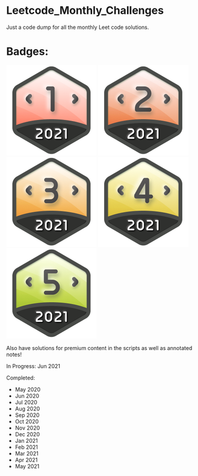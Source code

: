 # Leetcode_Monthly_Challenges
Just a code dump for all the monthly Leet code solutions. 

# Badges:

![alt text](https://github.com/janmichael88/Leetcode_Monthly_Challenges/blob/master/Badges/dcc-2021-1.png) 
![alt text](https://github.com/janmichael88/Leetcode_Monthly_Challenges/blob/master/Badges/dcc-2021-2.png)
![alt text](https://github.com/janmichael88/Leetcode_Monthly_Challenges/blob/master/Badges/dcc-2021-3.png)
![alt text](https://github.com/janmichael88/Leetcode_Monthly_Challenges/blob/master/Badges/dcc-2021-4.png)
![alt_text](https://github.com/janmichael88/Leetcode_Monthly_Challenges/blob/master/Badges/dcc-2021-5.png)

Also have solutions for premium content in the scripts as well as annotated notes!

In Progress:
Jun 2021

Completed:
* May 2020
* Jun 2020
* Jul 2020
* Aug 2020
* Sep 2020
* Oct 2020
* Nov 2020
* Dec 2020
* Jan 2021
* Feb 2021
* Mar 2021
* Apr 2021
* May 2021
